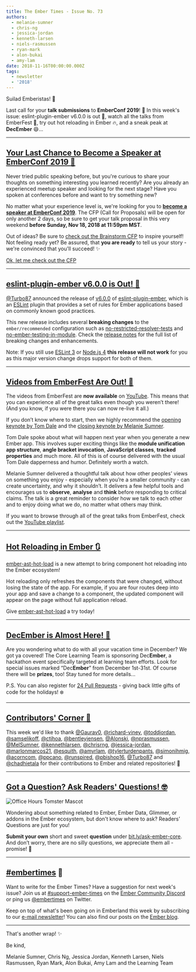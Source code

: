 ```yaml
---
title: The Ember Times - Issue No. 73
authors:
  - melanie-sumner
  - chris-ng
  - jessica-jordan
  - kenneth-larsen
  - niels-rasmussen
  - ryan-mark
  - alon-bukai
  - amy-lam
date: 2018-11-16T00:00:00.000Z
tags:
  - newsletter
  - '2018'
---
```



Suilad Emberistas! 🐹

Last call for your **talk submissions** to **EmberConf 2019**! 📣 In this week's issue: eslint-plugin-ember v6.0.0 is out 🚓, watch all the talks from EmberFest 🎥, try out hot reloading in Ember ️🔥, and a sneak peak at **DecEmber** 😄...

<!-- READMORE -->

---

## [Your Last Chance to Become a Speaker at EmberConf 2019 🎤](https://emberconf.com/become-a-speaker.html)

Never tried public speaking before, but you're curious to share your thoughts on something interesting you learned recently? Are you already an experienced meetup speaker and looking for the next stage? Have you spoken at conferences before and want to try something new?

No matter what your experience level is, we're looking for you to [**become a speaker at EmberConf 2019**](https://emberconf.com/become-a-speaker.html). The CFP (Call for Proposals) will be open for only another 2 days, so be sure to get your talk proposal in this very weekend **before Sunday, Nov 18, 2018 at 11:59pm MST**.

Out of ideas? Be sure to [check out the Brainstorm CFP](https://emberconf.com/cfp-brainstorm.html) to inspire yourself!
Not feeling ready yet? Be assured, that **you are ready** to tell us your story - we're convinced that you'll succeed! ✨

<div class="blog-row">
  <a class="es-button" style="width:260px" href="https://emberconf.com/become-a-speaker.html">Ok, let me check out the CFP</a>
</div>

---

## [eslint-plugin-ember v6.0.0 is Out! 🚓](https://twitter.com/TobiasBieniek/status/1062700572757946368)

[@Turbo87](https://github.com/Turbo87) announced the release of [v6.0.0](https://github.com/ember-cli/eslint-plugin-ember/releases/tag/v6.0.0) of [eslint-plugin-ember](https://github.com/ember-cli/eslint-plugin-ember), which is an [ESLint](https://eslint.org/) plugin that provides a set of rules for Ember applications based on commonly known good practices.

This new release includes several **breaking changes** to the `ember/recommended` configuration such as [no-restricted-resolver-tests](https://github.com/ember-cli/eslint-plugin-ember/blob/master/docs/rules/no-restricted-resolver-tests.md) and [no-ember-testing-in-module](https://github.com/ember-cli/eslint-plugin-ember/blob/master/docs/rules/no-ember-testing-in-module-scope.md). Check the [release notes](https://github.com/ember-cli/eslint-plugin-ember/releases/tag/v6.0.0) for the full list of breaking changes and enhancements.

Note: If you still use [ESLint 3](https://github.com/ember-cli/eslint-plugin-ember/pull/267) or [Node.js 4](https://github.com/ember-cli/eslint-plugin-ember/pull/255) **this release will not work** for you as this major version change drops support for both of them.

---

## [Videos from EmberFest Are Out! 🎉](https://www.youtube.com/playlist?list=PLN4SpDLOSVkSB9034lDNdP1JoNBGssax9)

The videos from EmberFest are **now available** on [YouTube](https://www.youtube.com/playlist?list=PLN4SpDLOSVkSB9034lDNdP1JoNBGssax9). This means that you can experience all of the great talks even though you weren’t there! (And you know, if you were there you can now re-live it all.)

If you don’t know where to start, then we highly recommend the [opening keynote by Tom Dale](https://www.youtube.com/watch?v=oRzmDobMZ_Q&t=0s&list=PLN4SpDLOSVkSB9034lDNdP1JoNBGssax9&index=2) and the [closing keynote by Melanie Sumner](https://www.youtube.com/watch?v=xP-kog04lng&list=PLN4SpDLOSVkSB9034lDNdP1JoNBGssax9&index=21).

Tom Dale spoke about what will happen next year when you generate a new Ember app. This involves super exciting things like the **module unification app structure**,  **angle bracket invocation**, **JavaScript classes**, **tracked properties** and much more. All of this is of course delivered with the usual Tom Dale dapperness and humor. Definitely worth a watch.

Melanie Sumner delivered a thoughtful talk about how other peoples' views on something you enjoy - especially when you’re a smaller community - can create uncertainty, and why it shouldn’t. It delivers a few helpful tools and encourages us to **observe**, **analyse** and **think** before responding to critical claims. The talk is a great reminder to consider how we talk to each other and to enjoy doing what we do, no matter what others may think.

If you want to browse through all of the great talks from EmberFest, check out the [YouTube playlist](https://www.youtube.com/watch?v=xP-kog04lng&list=PLN4SpDLOSVkSB9034lDNdP1JoNBGssax9&index=21).

---

## [Hot Reloading in Ember 🔃](https://github.com/lifeart/ember-ast-hot-load)

[ember-ast-hot-load](https://github.com/lifeart/ember-ast-hot-load) is a new attempt to bring component hot reloading into the Ember ecosystem!

Hot reloading only refreshes the components that were changed, without losing the state of the app. For example, if you are four routes deep into your app and save a change to a component, the updated component will appear on the page without full application reload.

Give [ember-ast-hot-load](https://github.com/lifeart/ember-ast-hot-load) a try today!

---

## [DecEmber is Almost Here! 📆](https://github.com/ember-learn/guides-source/labels/DecEmber)

<!--alex ignore special-->
Are you wondering what to do with all your vacation time in December? We got ya covered! The Core Learning Team is sponsoring Dec**Ember**, a hackathon event specifically targeted at learning team efforts. Look for special issues marked “Dec**Ember**” from December 1st-31st. Of course there will be **prizes**, too! Stay tuned for more details...

P.S. You can also register for [24 Pull Requests](https://24pullrequests.com/) - giving back little gifts of code for the holidays! ❄️

---

## [Contributors' Corner 👏](https://guides.emberjs.com/release/contributing/repositories/)

<p>This week we'd like to thank <a href="https://github.com/Gaurav0" target="gh-user">@Gaurav0</a>, <a href="https://github.com/richard-viney" target="gh-user">@richard-viney</a>, <a href="https://github.com/toddjordan" target="gh-user">@toddjordan</a>, <a href="https://github.com/samselikoff" target="gh-user">@samselikoff</a>, <a href="https://github.com/ctjhoa" target="gh-user">@ctjhoa</a>, <a href="https://github.com/bentleyjensen" target="gh-user">@bentleyjensen</a>, <a href="https://github.com/Alonski" target="gh-user">@Alonski</a>, <a href="https://github.com/nprasmussen" target="gh-user">@nprasmussen</a>, <a href="https://github.com/MelSumner" target="gh-user">@MelSumner</a>, <a href="https://github.com/kennethlarsen" target="gh-user">@kennethlarsen</a>, <a href="https://github.com/chrisrng" target="gh-user">@chrisrng</a>, <a href="https://github.com/jessica-jordan" target="gh-user">@jessica-jordan</a>, <a href="https://github.com/marlonmarcos21" target="gh-user">@marlonmarcos21</a>, <a href="https://github.com/esquith" target="gh-user">@esquith</a>, <a href="https://github.com/amyrlam" target="gh-user">@amyrlam</a>, <a href="https://github.com/tylerturdenpants" target="gh-user">@tylerturdenpants</a>, <a href="https://github.com/simonihmig" target="gh-user">@simonihmig</a>, <a href="https://github.com/acorncom" target="gh-user">@acorncom</a>, <a href="https://github.com/ppcano" target="gh-user">@ppcano</a>, <a href="https://github.com/runspired" target="gh-user">@runspired</a>, <a href="https://github.com/pbishop16" target="gh-user">@pbishop16</a>, <a href="https://github.com/Turbo87" target="gh-user">@Turbo87</a> and <a href="https://github.com/chadhietala" target="gh-user">@chadhietala</a>  for their contributions to Ember and related repositories! 💖</p>

---

## [Got a Question? Ask Readers' Questions! 🤓](https://docs.google.com/forms/d/e/1FAIpQLScqu7Lw_9cIkRtAiXKitgkAo4xX_pV1pdCfMJgIr6Py1V-9Og/viewform)

<div class="blog-row">
  <img class="float-right small transparent padded" alt="Office Hours Tomster Mascot" title="Readers' Questions" src="/images/tomsters/officehours.png" />

  <p>Wondering about something related to Ember, Ember Data, Glimmer, or addons in the Ember ecosystem, but don't know where to ask? Readers’ Questions are just for you!</p>

<p><strong>Submit your own</strong> short and sweet <strong>question</strong> under <a href="https://bit.ly/ask-ember-core" target="rq">bit.ly/ask-ember-core</a>. And don’t worry, there are no silly questions, we appreciate them all - promise! 🤞</p>

</div>

---

## [#embertimes](https://emberjs.com/blog/tags/newsletter.html) 📰

Want to write for the Ember Times? Have a suggestion for next week's issue? Join us at [#support-ember-times](https://discordapp.com/channels/480462759797063690/485450546887786506) on the [Ember Community Discord](https://discordapp.com/invite/zT3asNS) or ping us [@embertimes](https://twitter.com/embertimes) on Twitter.

Keep on top of what's been going on in Emberland this week by subscribing to our [e-mail newsletter](https://the-emberjs-times.ongoodbits.com/)! You can also find our posts on the [Ember blog](https://emberjs.com/blog/tags/newsletter.html).

---

That's another wrap! ✨

Be kind,

Melanie Sumner, Chris Ng, Jessica Jordan, Kenneth Larsen, Niels Rasmussen, Ryan Mark, Alon Bukai, Amy Lam and the Learning Team
